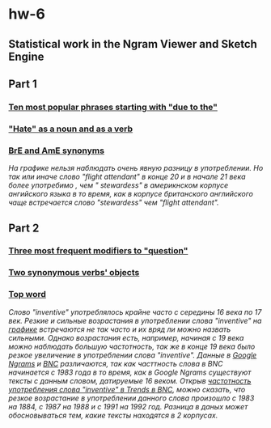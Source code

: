 # hw-6
## Statistical work in the Ngram Viewer and Sketch Engine
## Part 1
### [Ten most popular phrases starting with "due to the"](https://github.com/AnastaciaStyufeeva/hw-6/blob/master/due%20to%20the.png)
### ["Hate" as a noun and as a verb](https://github.com/AnastaciaStyufeeva/hw-6/blob/master/hate%20(2).png)

### [BrE and AmE synonyms](https://github.com/AnastaciaStyufeeva/hw-6/blob/master/stewardess.png)
*На графике нельзя наблюдать очень явную разницу в употреблении. Но так или иначе слово "flight attendant" в конце 20 и в начале 21 века более употребимо , чем " stewardess" в америкнском корпусе ангийского языка в то время, как в корпусе британского английского чаще встречается слово "stewardess" чем "flight attendant".*
## Part 2 
### [Three most frequent modifiers to "question"](https://github.com/AnastaciaStyufeeva/hw-6/blob/master/%D0%B2%D0%BE%D0%BF%D1%80%D0%BE%D1%81.png)
### [Two synonymous verbs' objects](https://github.com/AnastaciaStyufeeva/hw-6/blob/master/objects.png)

### [Top word](https://github.com/AnastaciaStyufeeva/hw-6/blob/master/top.png) 
*Слово "inventive" употреблялось крайне часто с середины 16 века по 17 век. Резкие и сильные возрастания в употреблении слова "inventive" на [графике](https://github.com/AnastaciaStyufeeva/hw-6/blob/master/inventive%20in%20English.png) встречаются не так часто и их вряд ли можно назвать сильными. Однако возрастания есть, например, начиная с 19 века можно наблюдать большую частотность, так же в конце 19 века было резкое увеличение в употреблении слова "inventive". Данные в [Google Ngrams](https://github.com/AnastaciaStyufeeva/hw-6/blob/master/inventive%20in%20English.png) и [BNC](https://github.com/AnastaciaStyufeeva/hw-6/blob/master/top%20inventive.png) различаются, так как часттность слова в BNC начинается с 1983 года в то время, как в Google Ngrams существуют тексты с данным словом, датируемые 16 веком. Открыв [частотность употребления слова "inventive" в Trends в BNC](https://github.com/AnastaciaStyufeeva/hw-6/blob/master/frequency.png), можно сказать, что резкое возрастание в употреблении данного слова произошло с 1983 на 1884, с 1987 на 1988 и с 1991 на 1992 год. Разница в даных может обосновываться тем, какие тексты находятся в 2 корпусах.*
